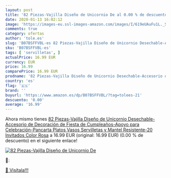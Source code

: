 ```yaml
---
layout: post
title: '82 Piezas-Vajilla Diseño de Unicornio De al 0.00 % de descuento'
date: 2020-01-13 16:02:12
image: 'https://images-eu.ssl-images-amazon.com/images/I/619eUAuFu1L._SL400_.jpg'
comments: true
category: ofertas
author: 'tole.es'
slug: 'B07BSFFVBL-es 82 Piezas-Vajilla Diseño de Unicornio Desechable-Accesorio...'
sku: 'B07BSFFVBL-es'
tags: [ 'servilletas', ]
actualPrice: 16.99 EUR
currency: EUR
price: 16.99
comparePrice: 16.99 EUR
prodname: '82 Piezas-Vajilla Diseño de Unicornio Desechable-Accesorio de Decoración de Fiesta de Cumpleaños-Apoyo para Celebración-Pancarta Platos  Vasos  Servilletas y Mantel Resistente-20 Invitados Color Rosa'
country: 'es'
flag: '🇪🇸'
brand: ''
buyurl: 'https://www.amazon.es/dp/B07BSFFVBL/?tag=tolees-21'
descuento: '0.00'
average: '16.99'
---
```


Ahora mismo tienes [82 Piezas-Vajilla Diseño de Unicornio Desechable-Accesorio de Decoración de Fiesta de Cumpleaños-Apoyo para Celebración-Pancarta Platos  Vasos  Servilletas y Mantel Resistente-20 Invitados Color Rosa](https://www.amazon.es/dp/B07BSFFVBL/?tag=tolees-21) a 16.99 EUR (original: 16.99 EUR) (0.00 %  de descuento) en el siguiente enlace!

[![82 Piezas-Vajilla Diseño de Unicornio De](https://images-eu.ssl-images-amazon.com/images/I/619eUAuFu1L._SL400_.jpg)](https://www.amazon.es/dp/B07BSFFVBL/?tag=tolees-21)

🔎:


[🛒 Visítala!!!](https://www.amazon.es/dp/B07BSFFVBL/?tag=tolees-21)
